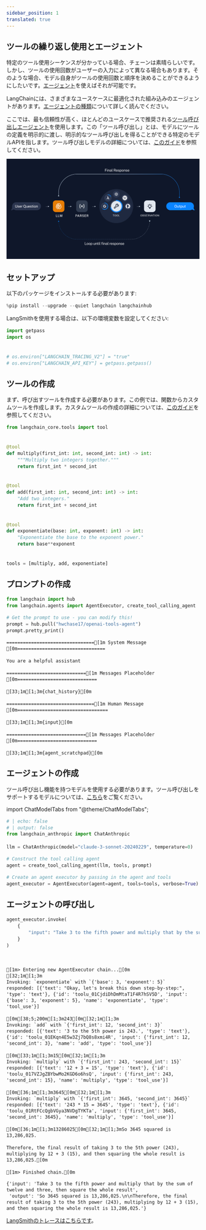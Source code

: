 ```yaml
---
sidebar_position: 1
translated: true
---
```


## ツールの繰り返し使用とエージェント

特定のツール使用シーケンスが分かっている場合、チェーンは素晴らしいです。しかし、ツールの使用回数がユーザーの入力によって異なる場合もあります。そのような場合、モデル自身がツールの使用回数と順序を決めることができるようにしたいです。[エージェント](/docs/modules/agents/)を使えばそれが可能です。

LangChainには、さまざまなユースケースに最適化された組み込みのエージェントがあります。[エージェントの種類](/docs/modules/agents/agent_types/)について詳しく読んでください。

ここでは、最も信頼性が高く、ほとんどのユースケースで推奨される[ツール呼び出しエージェント](/docs/modules/agents/agent_types/tool_calling/)を使用します。この「ツール呼び出し」とは、モデルにツールの定義を明示的に渡し、明示的なツール呼び出しを得ることができる特定のモデルAPIを指します。ツール呼び出しモデルの詳細については、[このガイド](/docs/modules/model_io/chat/function_calling/)を参照してください。

![agent](../../../../../../static/img/tool_agent.svg)

## セットアップ

以下のパッケージをインストールする必要があります:

```python
%pip install --upgrade --quiet langchain langchainhub
```

LangSmithを使用する場合は、以下の環境変数を設定してください:

```python
import getpass
import os


# os.environ["LANGCHAIN_TRACING_V2"] = "true"
# os.environ["LANGCHAIN_API_KEY"] = getpass.getpass()
```

## ツールの作成

まず、呼び出すツールを作成する必要があります。この例では、関数からカスタムツールを作成します。カスタムツールの作成の詳細については、[このガイド](/docs/modules/tools/)を参照してください。

```python
from langchain_core.tools import tool


@tool
def multiply(first_int: int, second_int: int) -> int:
    """Multiply two integers together."""
    return first_int * second_int


@tool
def add(first_int: int, second_int: int) -> int:
    "Add two integers."
    return first_int + second_int


@tool
def exponentiate(base: int, exponent: int) -> int:
    "Exponentiate the base to the exponent power."
    return base**exponent


tools = [multiply, add, exponentiate]
```

## プロンプトの作成

```python
from langchain import hub
from langchain.agents import AgentExecutor, create_tool_calling_agent
```

```python
# Get the prompt to use - you can modify this!
prompt = hub.pull("hwchase17/openai-tools-agent")
prompt.pretty_print()
```

```output
================================[1m System Message [0m================================

You are a helpful assistant

=============================[1m Messages Placeholder [0m=============================

[33;1m[1;3m{chat_history}[0m

================================[1m Human Message [0m=================================

[33;1m[1;3m{input}[0m

=============================[1m Messages Placeholder [0m=============================

[33;1m[1;3m{agent_scratchpad}[0m
```

## エージェントの作成

ツール呼び出し機能を持つモデルを使用する必要があります。ツール呼び出しをサポートするモデルについては、[こちら](/docs/integrations/chat/)をご覧ください。

import ChatModelTabs from "@theme/ChatModelTabs";

<ChatModelTabs customVarName="llm"/>

```python
# | echo: false
# | output: false
from langchain_anthropic import ChatAnthropic

llm = ChatAnthropic(model="claude-3-sonnet-20240229", temperature=0)
```

```python
# Construct the tool calling agent
agent = create_tool_calling_agent(llm, tools, prompt)
```

```python
# Create an agent executor by passing in the agent and tools
agent_executor = AgentExecutor(agent=agent, tools=tools, verbose=True)
```

## エージェントの呼び出し

```python
agent_executor.invoke(
    {
        "input": "Take 3 to the fifth power and multiply that by the sum of twelve and three, then square the whole result"
    }
)
```

```output


[1m> Entering new AgentExecutor chain...[0m
[32;1m[1;3m
Invoking: `exponentiate` with `{'base': 3, 'exponent': 5}`
responded: [{'text': "Okay, let's break this down step-by-step:", 'type': 'text'}, {'id': 'toolu_01CjdiDhDmMtaT1F4R7hSV5D', 'input': {'base': 3, 'exponent': 5}, 'name': 'exponentiate', 'type': 'tool_use'}]

[0m[38;5;200m[1;3m243[0m[32;1m[1;3m
Invoking: `add` with `{'first_int': 12, 'second_int': 3}`
responded: [{'text': '3 to the 5th power is 243.', 'type': 'text'}, {'id': 'toolu_01EKqn4E5w3Zj7bQ8s8xmi4R', 'input': {'first_int': 12, 'second_int': 3}, 'name': 'add', 'type': 'tool_use'}]

[0m[33;1m[1;3m15[0m[32;1m[1;3m
Invoking: `multiply` with `{'first_int': 243, 'second_int': 15}`
responded: [{'text': '12 + 3 = 15', 'type': 'text'}, {'id': 'toolu_017VZJgZBYbwMo2KGD6o6hsQ', 'input': {'first_int': 243, 'second_int': 15}, 'name': 'multiply', 'type': 'tool_use'}]

[0m[36;1m[1;3m3645[0m[32;1m[1;3m
Invoking: `multiply` with `{'first_int': 3645, 'second_int': 3645}`
responded: [{'text': '243 * 15 = 3645', 'type': 'text'}, {'id': 'toolu_01RtFCcQgbVGya3NVDgTYKTa', 'input': {'first_int': 3645, 'second_int': 3645}, 'name': 'multiply', 'type': 'tool_use'}]

[0m[36;1m[1;3m13286025[0m[32;1m[1;3mSo 3645 squared is 13,286,025.

Therefore, the final result of taking 3 to the 5th power (243), multiplying by 12 + 3 (15), and then squaring the whole result is 13,286,025.[0m

[1m> Finished chain.[0m
```

```output
{'input': 'Take 3 to the fifth power and multiply that by the sum of twelve and three, then square the whole result',
 'output': 'So 3645 squared is 13,286,025.\n\nTherefore, the final result of taking 3 to the 5th power (243), multiplying by 12 + 3 (15), and then squaring the whole result is 13,286,025.'}
```

[LangSmithのトレースはこちらです](https://smith.langchain.com/public/92694ff3-71b7-44ed-bc45-04bdf04d4689/r)。
